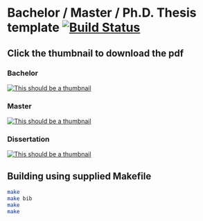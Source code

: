 # Bachelor / Master / Ph.D. Thesis template [![Build Status](https://github.com/ctu-mrs/thesis_template/workflows/CI/badge.svg)](https://github.com/ctu-mrs/thesis_template/actions)

## Click the thumbnail to download the pdf

### Bachelor

[![This should be a thumbnail](https://github.com/ctu-mrs/thesis_template/raw/gh-pages/bachelor_thumbnail.jpg)](https://github.com/ctu-mrs/thesis_template/raw/gh-pages/bachelor_thesis_template.pdf)

### Master

[![This should be a thumbnail](https://github.com/ctu-mrs/thesis_template/raw/gh-pages/master_thumbnail.jpg)](https://github.com/ctu-mrs/thesis_template/raw/gh-pages/master_thesis_template.pdf)

### Dissertation

[![This should be a thumbnail](https://github.com/ctu-mrs/thesis_template/raw/gh-pages/phd_thumbnail.jpg)](https://github.com/ctu-mrs/thesis_template/raw/gh-pages/phd_thesis_template.pdf)

## Building using supplied Makefile

```bash
make
make bib
make
make
```
